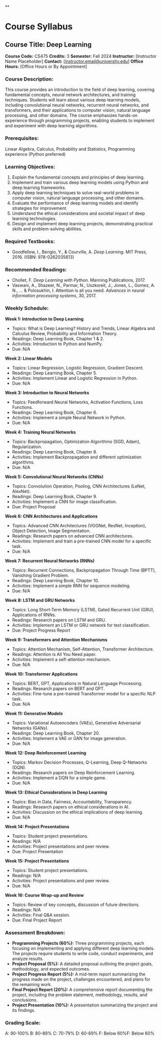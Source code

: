 **
# Course Syllabus
## Course Title: Deep Learning
**Course Code:** CS475
**Credits:** 3
**Semester:** Fall 2024
**Instructor:** [Instructor Name Placeholder]
**Contact:** [instructor.email@university.edu]
**Office Hours:** [Office Hours or By Appointment]

### Course Description:
This course provides an introduction to the field of deep learning, covering fundamental concepts, neural network architectures, and training techniques. Students will learn about various deep learning models, including convolutional neural networks, recurrent neural networks, and transformers, and their applications to computer vision, natural language processing, and other domains. The course emphasizes hands-on experience through programming projects, enabling students to implement and experiment with deep learning algorithms.

### Prerequisites:
Linear Algebra, Calculus, Probability and Statistics, Programming experience (Python preferred)

### Learning Objectives:
1.  Explain the fundamental concepts and principles of deep learning.
2.  Implement and train various deep learning models using Python and deep learning frameworks.
3.  Apply deep learning techniques to solve real-world problems in computer vision, natural language processing, and other domains.
4.  Evaluate the performance of deep learning models and identify strategies for improvement.
5.  Understand the ethical considerations and societal impact of deep learning technologies.
6.  Design and implement deep learning projects, demonstrating practical skills and problem-solving abilities.

### Required Textbooks:
- Goodfellow, I., Bengio, Y., & Courville, A. *Deep Learning*. MIT Press, 2016. (ISBN: 978-0262035613)

### Recommended Readings:
- Chollet, F. *Deep Learning with Python*. Manning Publications, 2017.
- Vaswani, A., Shazeer, N., Parmar, N., Uszkoreit, J., Jones, L., Gomez, A. N., ... & Polosukhin, I. Attention is all you need. *Advances in neural information processing systems*, 30, 2017.

### Weekly Schedule:
**Week 1: Introduction to Deep Learning**
- Topics: What is Deep Learning? History and Trends, Linear Algebra and Calculus Review, Probability and Information Theory.
- Readings: Deep Learning Book, Chapter 1 & 2.
- Activities: Introduction to Python and NumPy.
- Due: N/A

**Week 2: Linear Models**
- Topics: Linear Regression, Logistic Regression, Gradient Descent.
- Readings: Deep Learning Book, Chapter 5.
- Activities: Implement Linear and Logistic Regression in Python.
- Due: N/A

**Week 3: Introduction to Neural Networks**
- Topics: Feedforward Neural Networks, Activation Functions, Loss Functions.
- Readings: Deep Learning Book, Chapter 6.
- Activities: Implement a simple Neural Network in Python.
- Due: N/A

**Week 4: Training Neural Networks**
- Topics: Backpropagation, Optimization Algorithms (SGD, Adam), Regularization.
- Readings: Deep Learning Book, Chapter 8.
- Activities: Implement Backpropagation and different optimization algorithms.
- Due: N/A

**Week 5: Convolutional Neural Networks (CNNs)**
- Topics: Convolution Operation, Pooling, CNN Architectures (LeNet, AlexNet).
- Readings: Deep Learning Book, Chapter 9.
- Activities: Implement a CNN for image classification.
- Due: Project Proposal

**Week 6: CNN Architectures and Applications**
- Topics: Advanced CNN Architectures (VGGNet, ResNet, Inception), Object Detection, Image Segmentation.
- Readings: Research papers on advanced CNN architectures.
- Activities: Implement and train a pre-trained CNN model for a specific task.
- Due: N/A

**Week 7: Recurrent Neural Networks (RNNs)**
- Topics: Recurrent Connections, Backpropagation Through Time (BPTT), Vanishing Gradient Problem.
- Readings: Deep Learning Book, Chapter 10.
- Activities: Implement a simple RNN for sequence modeling.
- Due: N/A

**Week 8: LSTM and GRU Networks**
- Topics: Long Short-Term Memory (LSTM), Gated Recurrent Unit (GRU), Applications of RNNs.
- Readings: Research papers on LSTM and GRU.
- Activities: Implement an LSTM or GRU network for text classification.
- Due: Project Progress Report

**Week 9: Transformers and Attention Mechanisms**
- Topics: Attention Mechanism, Self-Attention, Transformer Architecture.
- Readings: Attention is All You Need paper.
- Activities: Implement a self-attention mechanism.
- Due: N/A

**Week 10: Transformer Applications**
- Topics: BERT, GPT, Applications in Natural Language Processing.
- Readings: Research papers on BERT and GPT.
- Activities: Fine-tune a pre-trained Transformer model for a specific NLP task.
- Due: N/A

**Week 11: Generative Models**
- Topics: Variational Autoencoders (VAEs), Generative Adversarial Networks (GANs).
- Readings: Deep Learning Book, Chapter 20.
- Activities: Implement a VAE or GAN for image generation.
- Due: N/A

**Week 12: Deep Reinforcement Learning**
- Topics: Markov Decision Processes, Q-Learning, Deep Q-Networks (DQN).
- Readings: Research papers on Deep Reinforcement Learning.
- Activities: Implement a DQN for a simple game.
- Due: N/A

**Week 13: Ethical Considerations in Deep Learning**
- Topics: Bias in Data, Fairness, Accountability, Transparency.
- Readings: Research papers on ethical considerations in AI.
- Activities: Discussion on the ethical implications of deep learning.
- Due: N/A

**Week 14: Project Presentations**
- Topics: Student project presentations.
- Readings: N/A
- Activities: Project presentations and peer review.
- Due: Project Presentation

**Week 15: Project Presentations**
- Topics: Student project presentations.
- Readings: N/A
- Activities: Project presentations and peer review.
- Due: N/A

**Week 16: Course Wrap-up and Review**
- Topics: Review of key concepts, discussion of future directions.
- Readings: N/A
- Activities: Final Q&A session.
- Due: Final Project Report

### Assessment Breakdown:
*   **Programming Projects (60%):** Three programming projects, each focusing on implementing and applying different deep learning models. The projects require students to write code, conduct experiments, and analyze results.
*   **Project Proposal (5%):** A detailed proposal outlining the project goals, methodology, and expected outcomes.
*   **Project Progress Report (5%):** A mid-term report summarizing the progress made on the project, challenges encountered, and plans for the remaining work.
*   **Final Project Report (20%):** A comprehensive report documenting the project, including the problem statement, methodology, results, and conclusions.
*   **Project Presentation (10%):** A presentation summarizing the project and its findings.

### Grading Scale:
A: 90-100%
B: 80-89%
C: 70-79%
D: 60-69%
F: Below 60%F: Below 60%